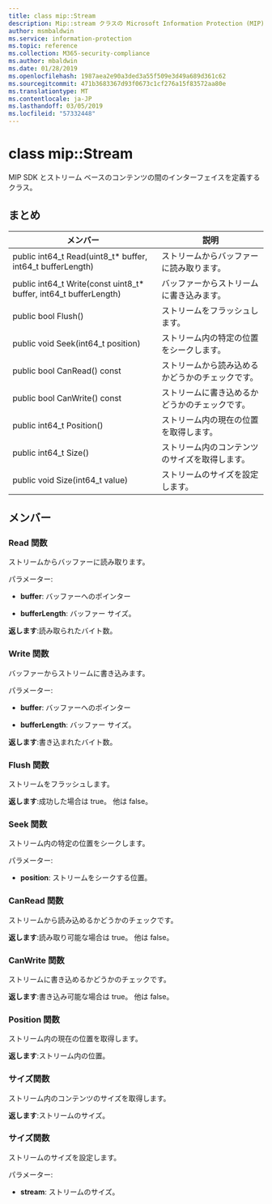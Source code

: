 ```yaml
---
title: class mip::Stream
description: Mip::stream クラスの Microsoft Information Protection (MIP) SDK について説明します。
author: msmbaldwin
ms.service: information-protection
ms.topic: reference
ms.collection: M365-security-compliance
ms.author: mbaldwin
ms.date: 01/28/2019
ms.openlocfilehash: 1987aea2e90a3ded3a55f509e3d49a689d361c62
ms.sourcegitcommit: 471b3683367d93f0673c1cf276a15f83572aa80e
ms.translationtype: MT
ms.contentlocale: ja-JP
ms.lasthandoff: 03/05/2019
ms.locfileid: "57332448"
---
```

# <a name="class-mipstream"></a>class mip::Stream 
MIP SDK とストリーム ベースのコンテンツの間のインターフェイスを定義するクラス。
  
## <a name="summary"></a>まとめ
 メンバー                        | 説明                                
--------------------------------|---------------------------------------------
public int64_t Read(uint8_t* buffer, int64_t bufferLength)  |  ストリームからバッファーに読み取ります。
public int64_t Write(const uint8_t* buffer, int64_t bufferLength)  |  バッファーからストリームに書き込みます。
public bool Flush()  |  ストリームをフラッシュします。
public void Seek(int64_t position)  |  ストリーム内の特定の位置をシークします。
public bool CanRead() const  |  ストリームから読み込めるかどうかのチェックです。
public bool CanWrite() const  |  ストリームに書き込めるかどうかのチェックです。
public int64_t Position()  |  ストリーム内の現在の位置を取得します。
public int64_t Size()  |  ストリーム内のコンテンツのサイズを取得します。
public void Size(int64_t value)  |  ストリームのサイズを設定します。
  
## <a name="members"></a>メンバー
  
### <a name="read-function"></a>Read 関数
ストリームからバッファーに読み取ります。

パラメーター:  
* **buffer**: バッファーへのポインター 


* **bufferLength**: バッファー サイズ。 



  
**返します**:読み取られたバイト数。
  
### <a name="write-function"></a>Write 関数
バッファーからストリームに書き込みます。

パラメーター:  
* **buffer**: バッファーへのポインター 


* **bufferLength**: バッファー サイズ。 



  
**返します**:書き込まれたバイト数。
  
### <a name="flush-function"></a>Flush 関数
ストリームをフラッシュします。

  
**返します**:成功した場合は true。 他は false。
  
### <a name="seek-function"></a>Seek 関数
ストリーム内の特定の位置をシークします。

パラメーター:  
* **position**: ストリームをシークする位置。


  
### <a name="canread-function"></a>CanRead 関数
ストリームから読み込めるかどうかのチェックです。

  
**返します**:読み取り可能な場合は true。 他は false。
  
### <a name="canwrite-function"></a>CanWrite 関数
ストリームに書き込めるかどうかのチェックです。

  
**返します**:書き込み可能な場合は true。 他は false。
  
### <a name="position-function"></a>Position 関数
ストリーム内の現在の位置を取得します。

  
**返します**:ストリーム内の位置。
  
### <a name="size-function"></a>サイズ関数
ストリーム内のコンテンツのサイズを取得します。

  
**返します**:ストリームのサイズ。
  
### <a name="size-function"></a>サイズ関数
ストリームのサイズを設定します。

パラメーター:  
* **stream**: ストリームのサイズ。

